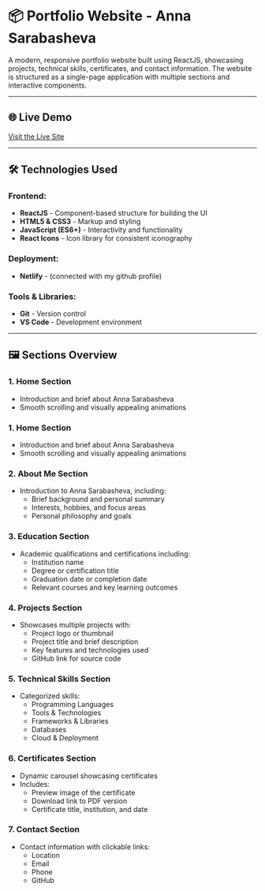# 📦 Portfolio Website - Anna Sarabasheva

A modern, responsive portfolio website built using ReactJS, showcasing projects, technical skills, certificates, and contact information. The website is structured as a single-page application with multiple sections and interactive components.

---

## 🌐 **Live Demo**
[Visit the Live Site]()

---

## 🛠️ **Technologies Used**

### **Frontend:**
- **ReactJS** - Component-based structure for building the UI
- **HTML5 & CSS3** - Markup and styling
- **JavaScript (ES6+)** - Interactivity and functionality
- **React Icons** - Icon library for consistent iconography

### **Deployment**:
- **Netlify**  - (connected with my github profile)

### **Tools & Libraries:**
- **Git** - Version control
- **VS Code** - Development environment

---

## 🖼️ **Sections Overview**

### 1. **Home Section**
- Introduction and brief about Anna Sarabasheva
- Smooth scrolling and visually appealing animations

### 1. **Home Section**
- Introduction and brief about Anna Sarabasheva
- Smooth scrolling and visually appealing animations

### 2. **About Me Section**
- Introduction to Anna Sarabasheva, including:
  - Brief background and personal summary
  - Interests, hobbies, and focus areas
  - Personal philosophy and goals

### 3. **Education Section**
- Academic qualifications and certifications including:
  - Institution name
  - Degree or certification title
  - Graduation date or completion date
  - Relevant courses and key learning outcomes

### 4. **Projects Section**
- Showcases multiple projects with:
  - Project logo or thumbnail
  - Project title and brief description
  - Key features and technologies used
  - GitHub link for source code

### 5. **Technical Skills Section**
- Categorized skills:
  - Programming Languages
  - Tools & Technologies
  - Frameworks & Libraries
  - Databases
  - Cloud & Deployment

### 6. **Certificates Section**
- Dynamic carousel showcasing certificates
- Includes:
  - Preview image of the certificate
  - Download link to PDF version
  - Certificate title, institution, and date

### 7. **Contact Section**
- Contact information with clickable links:
  - Location
  - Email
  - Phone
  - GitHub

